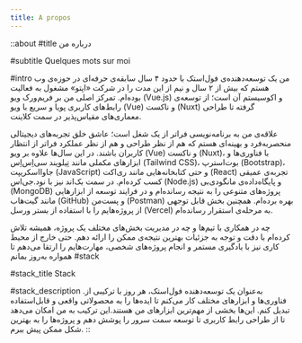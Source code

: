 ```yaml
---
title: A propos
---
```


::about
#title
درباره‌ من

#subtitle
Quelques mots sur moi

#intro
من یک توسعه‌دهنده‌ی فول‌استک با حدود ۴ سال سابقه‌ی حرفه‌ای در حوزه‌ی وب هستم که بیش از ۲ سال و نیم از این مدت را در شرکت «اپتو» مشغول به فعالیت بوده‌ام. تمرکز اصلی من بر فریم‌ورک ویو (Vue.js) و اکوسیستم آن است؛ از توسعه‌ی رابط‌های کاربری پویا و سریع با ویو (Vue) و ناکست (Nuxt) گرفته تا طراحی معماری‌های مقیاس‌پذیر در سمت کلاینت.

علاقه‌ی من به برنامه‌نویسی فراتر از یک شغل است؛ عاشق خلق تجربه‌های دیجیتالی منحصربه‌فرد و بهینه‌ای هستم که هم از نظر طراحی و هم از نظر عملکرد فراتر از انتظار کاربران باشند. در این سال‌ها علاوه بر ویو (Vue) و ناکست (Nuxt)، با فناوری‌ها و ابزارهای مکملی مانند تِیلویند سی‌اِس‌اِس (Tailwind CSS)، بوت‌استرپ (Bootstrap)، جاوااسکریپت (JavaScript) و حتی کتابخانه‌هایی مانند ری‌اکت (React) تجربه‌ی عمیقی کسب کرده‌ام. در سمت بک‌اند نیز با نود.جی‌اس (Node.js) و پایگاه‌داده‌ی مانگو‌دی‌بی (MongoDB) پروژه‌های متنوعی را به نتیجه رسانده‌ام و در فرایند توسعه از ابزارهایی مانند گیت‌هاب (GitHub) و پست‌من (Postman) بهره برده‌ام. همچنین بخش قابل توجهی از پروژه‌هایم را با استفاده از بستر ورسل (Vercel) به مرحله‌ی استقرار رسانده‌ام.

چه در همکاری با تیم‌ها و چه در مدیریت بخش‌های مختلف یک پروژه، همیشه تلاش کرده‌ام با دقت و توجه به جزئیات بهترین نتیجه‌ی ممکن را ارائه دهم. حتی خارج از محیط کاری نیز با یادگیری مستمر و انجام پروژه‌های شخصی، مهارت‌هایم را ارتقا می‌دهم تا همواره به‌روز بمانم
#stack

#stack_title
Stack

#stack_description
.به‌عنوان یک توسعه‌دهنده فول‌استک، هر روز با ترکیبی از فناوری‌ها و ابزارهای مختلف کار می‌کنم تا ایده‌ها را به محصولاتی واقعی و قابل‌استفاده تبدیل کنم. این‌ها بخشی از مهم‌ترین ابزارهای من هستند.این ترکیب به من امکان می‌دهد تا از طراحی رابط کاربری تا توسعه سمت سرور را پوشش دهم و پروژه‌ها را به بهترین شکل ممکن پیش ببرم.
::
